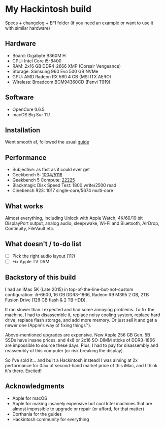 # My Hackintosh build
Specs + changelog + EFI folder (if you need an example or want to use it with similar hardware)

## Hardware
- Board: Gigabyte B360M H
- CPU: Intel Core i5-8400
- RAM: 2x16 GB DDR4-2666 XMP (Corsair Vengeance)
- Storage: Samsung 960 Evo 500 GB NVMe
- GPU: AMD Radeon RX 560 4 GB (MSI ITX AERO)
- Wireless: Broadcom BCM94360CD (Fenvi T919) 

## Software
- OpenCore 0.6.5
- macOS Big Sur 11.1

## Installation
Went smooth af, followed the usual [guide](https://dortania.github.io/OpenCore-Install-Guide/)

## Performance
- Subjective: as fast as it could ever get
- Geekbench 5: [1004/5118](https://browser.geekbench.com/v5/cpu/5450060)
- Geekbench 5 Compute: [22225](https://browser.geekbench.com/v5/compute/2179427)
- Blackmagic Disk Speed Test: 1800 write/2500 read
- Cinebench R23: 1017 single-core/5674 multi-core

## What works 
Almost everything, including Unlock with Apple Watch, 4K/60/10 bit DisplayPort output, analog audio, sleep/wake, Wi-Fi and Bluetooth, AirDrop, Continuity, FileVault etc.

## What doesn't / to-do list
- [ ] Pick the right audio layout (11?)
- [ ] Fix Apple TV DRM

## Backstory of this build
I had an iMac 5K (Late 2015) in top-of-the-line-but-not-custom configuration: i5-6600, 16 GB DDR3-1866, Radeon R9 M395 2 GB, 2TB Fusion Drive (128 GB flash & 2 TB HDD).

It ran slower than I expected and had some annoying problems. To fix the machine, I had to disassemble it, replace noisy cooling system, replace hard drive, replace flash storage, and add more memory. Or just sell it and get a newer one (Apple's way of fixing things™).

Above-mentioned upgrades are expensive. New Apple 256 GB Gen. 5B SSDs have insane prices, and 4x8 or 2x16 SO-DIMM sticks of DDR3-1866 are impossible to source these days. Plus, I had to pay for disassembly and reassembly of this computer (or risk breaking the display). 

So I've sold it... and built a Hackintosh instead! I was aiming at 2x performance for 0.5x of second-hand market price of this iMac, and I think it's there. Excited! 

## Acknowledgments
* Apple for macOS
* Apple for making insanely expensive but cool Intel machines that are almost impossible to upgrade or repair (or afford, for that matter)
* Dorthania for the guides
* Hackintosh community for everything